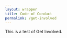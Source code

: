 ```yaml
---
layout: wrapper
title: Code of Conduct
permalink: /get-involved
---
```


This is a test of Get Involved.
